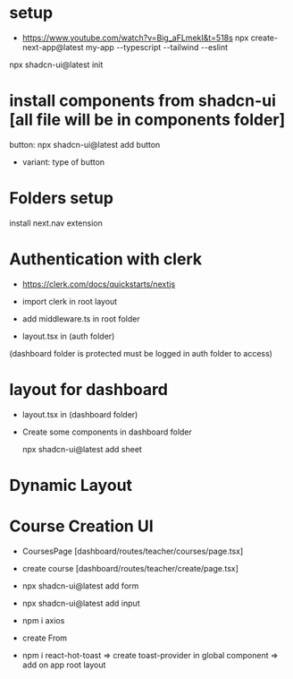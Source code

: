 # setup

- https://www.youtube.com/watch?v=Big_aFLmekI&t=518s
  npx create-next-app@latest my-app --typescript --tailwind --eslint

npx shadcn-ui@latest init

# install components from shadcn-ui [all file will be in components folder]

button: npx shadcn-ui@latest add button

- variant: type of button

# Folders setup

install next.nav extension

# Authentication with clerk

- https://clerk.com/docs/quickstarts/nextjs

- import clerk in root layout
- add middleware.ts in root folder

- layout.tsx in (auth folder)

(dashboard folder is protected must be logged in auth folder to access)

# layout for dashboard

- layout.tsx in (dashboard folder)
- Create some components in dashboard folder

  npx shadcn-ui@latest add sheet

# Dynamic Layout

# Course Creation UI

- CoursesPage [dashboard/routes/teacher/courses/page.tsx]
- create course [dashboard/routes/teacher/create/page.tsx]

- npx shadcn-ui@latest add form
- npx shadcn-ui@latest add input
- npm i axios

- create From

- npm i react-hot-toast => create toast-provider in global
  component => add on app root layout

